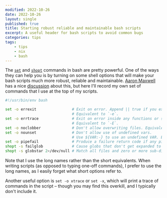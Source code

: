 ```yaml
---
modified: 2022-10-26
date: 2022-10-26
layout: single
published: true
title: Starting robust reliable and maintainable bash scripts
excerpt: A useful header for bash scripts to avoid common bugs
categories: tips
tags:
    - tips
    - nix
    - bash
---
```


The [`set`](https://www.gnu.org/software/bash/manual/html_node/The-Set-Builtin.html) and [`shopt`](https://www.gnu.org/software/bash/manual/html_node/The-Shopt-Builtin.html) commands in bash are pretty powerful. One of the ways they can help you is by turning on some shell options that will make your bash scripts much more robust, reliable and maintainable. [Aaron Maxwell](http://redsymbol.net) has a nice [discussion](http://redsymbol.net/articles/unofficial-bash-strict-mode/) about this, but here I'll record my own set of commands that I use at the top of my scripts.

```bash
#!/usr/bin/env bash

set -o errexit                # Exit on error. Append || true if you expect an error.
                              # Equivalent to `-e`.
set -o errtrace               # Exit on error inside any functions or subshells.
                              # Equivalent to `-E`.
set -o noclobber              # Don't allow overwriting files. Equivalent to `-C`.
set -o nounset                # Don't allow use of undefined vars.
                              # Use ${VAR:-} to use an undefined VAR. Equivalent to `-u`.
set -o pipefail               # Produce a failure return code if any pipeline command errors.
shopt -s failglob             # Cause globs that don't get expanded to cause errors.
shopt -s globstar 2>/dev/null # Match all files and zero or more sub-directories.
```

Note that I use the long names rather than the short equivalents. When writing scripts (as opposed to typing one-off commands), I prefer to use the long names, as I easily forget what short options refer to.

Another useful option is `set -o xtrace` or `set -x`, which will print a trace of commands in the script – though you may find this overkill, and I typically don't include it.
